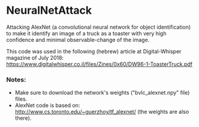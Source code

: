 # NeuralNetAttack
Attacking AlexNet (a convolutional neural network for object identification) to make it identify an image of a truck as a toaster with very high confidence and minimal observable-change of the image.


This code was used in the following (hebrew) article at Digital-Whisper magazine of July 2018: https://www.digitalwhisper.co.il/files/Zines/0x60/DW96-1-ToasterTruck.pdf


### Notes:       
* Make sure to download the network's weights ("bvlc_alexnet.npy" file) files.
* AlexNet code is based on: http://www.cs.toronto.edu/~guerzhoy/tf_alexnet/  (the weights are also there).
